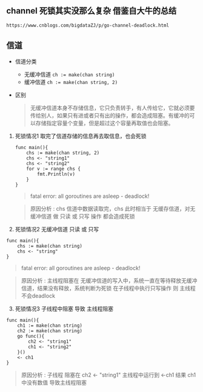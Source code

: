 ## channel 死锁其实没那么复杂 借鉴自大牛的总结
   `https://www.cnblogs.com/bigdataZJ/p/go-channel-deadlock.html`

## 信道
 - 信道分类
    + 无缓冲信道  `ch := make(chan string)`
    + 缓冲信道    `ch := make(chan string, 2)`
    
 - 区别
    > 无缓冲信道本身不存储信息，它只负责转手，有人传给它，它就必须要传给别人，如果只有进或者只有出的操作，都会造成阻塞。有缓冲的可以存储指定容量个变量，但是超过这个容量再取值也会阻塞。
    
1. 死锁情况1 取完了信道存储的信息再去取信息，也会死锁
    ```
    func main(){
    	chs := make(chan string, 2)
    	chs <- "string1"
    	chs <- "string2"
    	for v := range chs {
    		fmt.Println(v)
    	}
    }
    ```
    > fatal error: all goroutines are asleep - deadlock!
    
    > 原因分析 : chs 信道中数据读取完，chs 此时相当于 无缓存信道，对无缓冲信道 做 只读 或 只写 操作 都会造成死锁
    
2. 死锁情况2 无缓冲信道 只读 或 只写
```
func main(){
	chs := make(chan string)
	chs <- "string"
}
```
> fatal error: all goroutines are asleep - deadlock!

> 原因分析 : 主线程阻塞在 无缓冲信道的写入中，系统一直在等待释放无缓冲信道，结果没有释放，系统判断为死锁
> 在子线程中执行只写操作 则 主线程不会deadlock 

3. 死锁情况3 子线程中阻塞 导致 主线程阻塞
```
func main(){
	ch1 := make(chan string)
	ch2 := make(chan string)
	go func(){
		ch2 <- "string1"
		ch1 <- "string2"
	}()
	<- ch1
}
```
> 原因分析 : 子线程 阻塞在 ch2 <- "string1" 主线程中运行到 <-ch1 结果 ch1中没有数值 导致主线程阻塞




